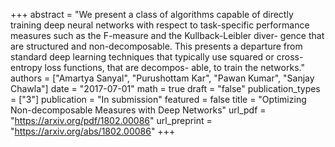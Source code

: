 +++
abstract = "We present a class of algorithms capable of directly training deep neural networks with respect to task-specific performance measures such as the F-measure and the Kullback-Leibler diver- gence that are structured and non-decomposable. This presents a departure from standard deep learning techniques that typically use squared or cross-entropy loss functions, that are decompos- able, to train the networks."
authors = ["Amartya Sanyal", "Purushottam Kar", "Pawan Kumar", "Sanjay Chawla"]
date = "2017-07-01"
math = true
draft = "false"
publication_types = ["3"]
publication = "In submission"
featured = false
title = "Optimizing Non-decomposable Measures with Deep Networks"
url_pdf = "https://arxiv.org/pdf/1802.00086"
url_preprint = "https://arxiv.org/abs/1802.00086"
+++